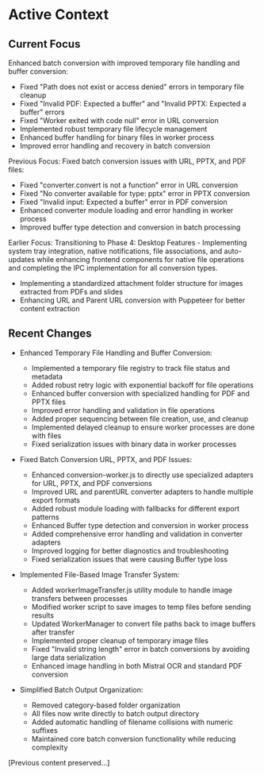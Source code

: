 # Active Context

## Current Focus
Enhanced batch conversion with improved temporary file handling and buffer conversion:
- Fixed "Path does not exist or access denied" errors in temporary file cleanup
- Fixed "Invalid PDF: Expected a buffer" and "Invalid PPTX: Expected a buffer" errors
- Fixed "Worker exited with code null" error in URL conversion
- Implemented robust temporary file lifecycle management
- Enhanced buffer handling for binary files in worker process
- Improved error handling and recovery in batch conversion

Previous Focus:
Fixed batch conversion issues with URL, PPTX, and PDF files:
- Fixed "converter.convert is not a function" error in URL conversion
- Fixed "No converter available for type: pptx" error in PPTX conversion
- Fixed "Invalid input: Expected a buffer" error in PDF conversion
- Enhanced converter module loading and error handling in worker process
- Improved buffer type detection and conversion in batch processing


Earlier Focus:
Transitioning to Phase 4: Desktop Features - Implementing system tray integration, native notifications, file associations, and auto-updates while enhancing frontend components for native file operations and completing the IPC implementation for all conversion types.

- Implementing a standardized attachment folder structure for images extracted from PDFs and slides
- Enhancing URL and Parent URL conversion with Puppeteer for better content extraction

## Recent Changes

- Enhanced Temporary File Handling and Buffer Conversion:
  - Implemented a temporary file registry to track file status and metadata
  - Added robust retry logic with exponential backoff for file operations
  - Enhanced buffer conversion with specialized handling for PDF and PPTX files
  - Improved error handling and validation in file operations
  - Added proper sequencing between file creation, use, and cleanup
  - Implemented delayed cleanup to ensure worker processes are done with files
  - Fixed serialization issues with binary data in worker processes

- Fixed Batch Conversion URL, PPTX, and PDF Issues:
  - Enhanced conversion-worker.js to directly use specialized adapters for URL, PPTX, and PDF conversions
  - Improved URL and parentURL converter adapters to handle multiple export formats
  - Added robust module loading with fallbacks for different export patterns
  - Enhanced Buffer type detection and conversion in worker process
  - Added comprehensive error handling and validation in converter adapters
  - Improved logging for better diagnostics and troubleshooting
  - Fixed serialization issues that were causing Buffer type loss

- Implemented File-Based Image Transfer System:
  - Added workerImageTransfer.js utility module to handle image transfers between processes
  - Modified worker script to save images to temp files before sending results
  - Updated WorkerManager to convert file paths back to image buffers after transfer
  - Implemented proper cleanup of temporary image files
  - Fixed "Invalid string length" error in batch conversions by avoiding large data serialization
  - Enhanced image handling in both Mistral OCR and standard PDF conversion

- Simplified Batch Output Organization:
  - Removed category-based folder organization
  - All files now write directly to batch output directory
  - Added automatic handling of filename collisions with numeric suffixes
  - Maintained core batch conversion functionality while reducing complexity

[Previous content preserved...]
